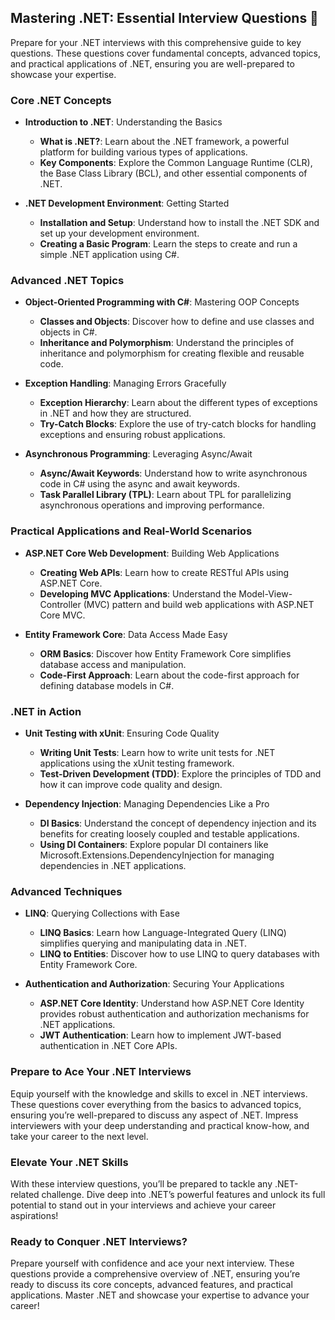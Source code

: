 ## Mastering .NET: Essential Interview Questions 🚀

Prepare for your .NET interviews with this comprehensive guide to key questions. These questions cover fundamental concepts, advanced topics, and practical applications of .NET, ensuring you are well-prepared to showcase your expertise.

### Core .NET Concepts

- **Introduction to .NET**: Understanding the Basics
  - **What is .NET?**: Learn about the .NET framework, a powerful platform for building various types of applications.
  - **Key Components**: Explore the Common Language Runtime (CLR), the Base Class Library (BCL), and other essential components of .NET.

- **.NET Development Environment**: Getting Started
  - **Installation and Setup**: Understand how to install the .NET SDK and set up your development environment.
  - **Creating a Basic Program**: Learn the steps to create and run a simple .NET application using C#.

### Advanced .NET Topics

- **Object-Oriented Programming with C#**: Mastering OOP Concepts
  - **Classes and Objects**: Discover how to define and use classes and objects in C#.
  - **Inheritance and Polymorphism**: Understand the principles of inheritance and polymorphism for creating flexible and reusable code.

- **Exception Handling**: Managing Errors Gracefully
  - **Exception Hierarchy**: Learn about the different types of exceptions in .NET and how they are structured.
  - **Try-Catch Blocks**: Explore the use of try-catch blocks for handling exceptions and ensuring robust applications.

- **Asynchronous Programming**: Leveraging Async/Await
  - **Async/Await Keywords**: Understand how to write asynchronous code in C# using the async and await keywords.
  - **Task Parallel Library (TPL)**: Learn about TPL for parallelizing asynchronous operations and improving performance.

### Practical Applications and Real-World Scenarios

- **ASP.NET Core Web Development**: Building Web Applications
  - **Creating Web APIs**: Learn how to create RESTful APIs using ASP.NET Core.
  - **Developing MVC Applications**: Understand the Model-View-Controller (MVC) pattern and build web applications with ASP.NET Core MVC.

- **Entity Framework Core**: Data Access Made Easy
  - **ORM Basics**: Discover how Entity Framework Core simplifies database access and manipulation.
  - **Code-First Approach**: Learn about the code-first approach for defining database models in C#.

### .NET in Action

- **Unit Testing with xUnit**: Ensuring Code Quality
  - **Writing Unit Tests**: Learn how to write unit tests for .NET applications using the xUnit testing framework.
  - **Test-Driven Development (TDD)**: Explore the principles of TDD and how it can improve code quality and design.

- **Dependency Injection**: Managing Dependencies Like a Pro
  - **DI Basics**: Understand the concept of dependency injection and its benefits for creating loosely coupled and testable applications.
  - **Using DI Containers**: Explore popular DI containers like Microsoft.Extensions.DependencyInjection for managing dependencies in .NET applications.

### Advanced Techniques

- **LINQ**: Querying Collections with Ease
  - **LINQ Basics**: Learn how Language-Integrated Query (LINQ) simplifies querying and manipulating data in .NET.
  - **LINQ to Entities**: Discover how to use LINQ to query databases with Entity Framework Core.

- **Authentication and Authorization**: Securing Your Applications
  - **ASP.NET Core Identity**: Understand how ASP.NET Core Identity provides robust authentication and authorization mechanisms for .NET applications.
  - **JWT Authentication**: Learn how to implement JWT-based authentication in .NET Core APIs.

### Prepare to Ace Your .NET Interviews

Equip yourself with the knowledge and skills to excel in .NET interviews. These questions cover everything from the basics to advanced topics, ensuring you’re well-prepared to discuss any aspect of .NET. Impress interviewers with your deep understanding and practical know-how, and take your career to the next level.

### Elevate Your .NET Skills

With these interview questions, you’ll be prepared to tackle any .NET-related challenge. Dive deep into .NET’s powerful features and unlock its full potential to stand out in your interviews and achieve your career aspirations!

### Ready to Conquer .NET Interviews?

Prepare yourself with confidence and ace your next interview. These questions provide a comprehensive overview of .NET, ensuring you’re ready to discuss its core concepts, advanced features, and practical applications. Master .NET and showcase your expertise to advance your career!
